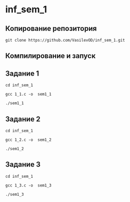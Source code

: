# inf_sem_1
## Копирование репозитория 

```git clone https://github.com/VasilevOD/inf_sem_1.git```

## Компилирование и запуск
## Задание 1
```cd inf_sem_1```

```gcc 1_1.c -o  sem1_1```

```./sem1_1```
## Задание 2
```cd inf_sem_1```

```gcc 1_2.c -o  sem1_2```

```./sem1_2```
## Задание 3
```cd inf_sem_1```

```gcc 1_3.c -o  sem1_3```

```./sem1_3```
